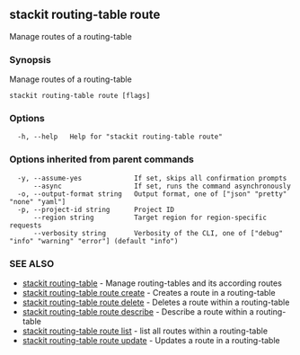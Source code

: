 ## stackit routing-table route

Manage routes of a routing-table

### Synopsis

Manage routes of a routing-table

```
stackit routing-table route [flags]
```

### Options

```
  -h, --help   Help for "stackit routing-table route"
```

### Options inherited from parent commands

```
  -y, --assume-yes             If set, skips all confirmation prompts
      --async                  If set, runs the command asynchronously
  -o, --output-format string   Output format, one of ["json" "pretty" "none" "yaml"]
  -p, --project-id string      Project ID
      --region string          Target region for region-specific requests
      --verbosity string       Verbosity of the CLI, one of ["debug" "info" "warning" "error"] (default "info")
```

### SEE ALSO

* [stackit routing-table](./stackit_routing-table.md)	 - Manage routing-tables and its according routes
* [stackit routing-table route create](./stackit_routing-table_route_create.md)	 - Creates a route in a routing-table
* [stackit routing-table route delete](./stackit_routing-table_route_delete.md)	 - Deletes a route within a routing-table
* [stackit routing-table route describe](./stackit_routing-table_route_describe.md)	 - Describe a route within a routing-table
* [stackit routing-table route list](./stackit_routing-table_route_list.md)	 - list all routes within a routing-table
* [stackit routing-table route update](./stackit_routing-table_route_update.md)	 - Updates a route in a routing-table

